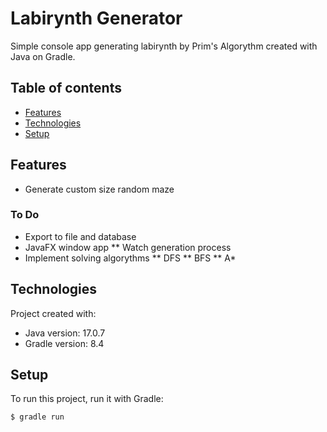 # Labirynth Generator
Simple console app generating labirynth by Prim's Algorythm created with Java on Gradle.

## Table of contents
* [Features](#features)
* [Technologies](#technologies)
* [Setup](#setup)

## Features
* Generate custom size random maze

### To Do
* Export to file and database
* JavaFX window app
** Watch generation process
* Implement solving algorythms
** DFS
** BFS
** A*

## Technologies
Project created with:
* Java version: 17.0.7
* Gradle version: 8.4

## Setup
To run this project, run it with Gradle:
```
$ gradle run
```

